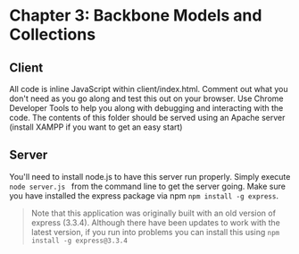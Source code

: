 # Chapter 3: Backbone Models and Collections 

## Client

All code is inline JavaScript within client/index.html. Comment out what you don't need as you go along and test this out on your browser. Use Chrome Developer Tools to help you along with debugging and interacting with the code. The contents of this folder should be served using an Apache server (install XAMPP if you want to get an easy start)


## Server
You'll need to install node.js to have this server run properly. Simply execute `node server.js ` from the command line to get the server going. Make sure you have installed the express package via npm `npm install -g express`.


> Note that this application was originally built with an old version of express (3.3.4). Although there have been updates to work with the latest version, if you run into problems you can  install this using `npm install -g express@3.3.4`